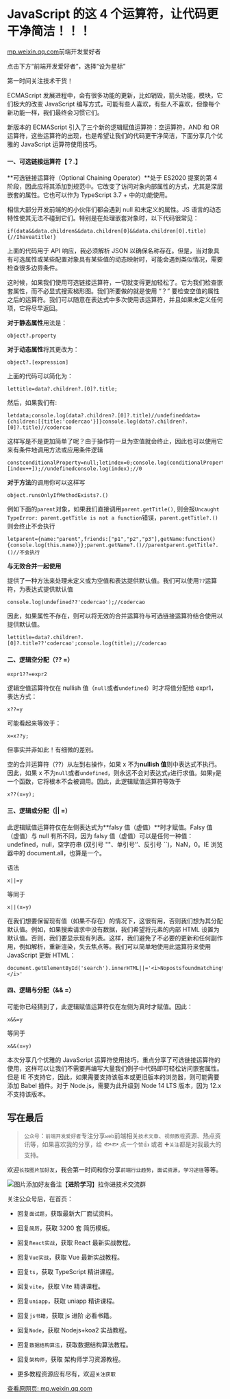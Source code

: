 # JavaScript 的这 4 个运算符，让代码更干净简洁！！！

[mp.weixin.qq.com](http://mp.weixin.qq.com/s?__biz=MzUzNTk3MjE2Ng==&mid=2247501534&idx=1&sn=9f880cd10d9ccc19d3147e8c418dc571&chksm=faffd6f7cd885fe1df636ebb3c655f704b12fae07d7dbf0256bf38322a3817c047e244d81486&mpshare=1&scene=1&srcid=1010vLpKUH2FmVvVciqMwfCJ&sharer_sharetime=1665413737217&sharer_shareid=b8d5da03cbe546fb54510ac993e581cf#rd)前端开发爱好者

点击下方“前端开发爱好者”，选择“设为星标”

第一时间关注技术干货！

ECMAScript 发展进程中，会有很多功能的更新，比如销毁，箭头功能，模块，它们极大的改变 JavaScript 编写方式，可能有些人喜欢，有些人不喜欢，但像每个新功能一样，我们最终会习惯它们。

新版本的 ECMAScript 引入了三个新的逻辑赋值运算符：空运算符，AND 和 OR 运算符，这些运算符的出现，也是希望让我们的代码更干净简洁，下面分享几个优雅的 JavaScript 运算符使用技巧。

#### 一、可选链接运算符【？.】

**可选链接运算符（Optional Chaining Operator）**处于 ES2020 提案的第 4 阶段，因此应将其添加到规范中。它改变了访问对象内部属性的方式，尤其是深层嵌套的属性。它也可以作为 TypeScript 3.7 + 中的功能使用。

相信大部分开发前端的的小伙伴们都会遇到 null 和未定义的属性。JS 语言的动态特性使其无法不碰到它们。特别是在处理嵌套对象时，以下代码很常见：

    if(data&&data.children&&data.children[0]&&data.children[0].title){//Ihaveatitle!}

上面的代码用于 API 响应，我必须解析 JSON 以确保名称存在。但是，当对象具有可选属性或某些配置对象具有某些值的动态映射时，可能会遇到类似情况，需要检查很多边界条件。

这时候，如果我们使用可选链接运算符，一切就变得更加轻松了。它为我们检查嵌套属性，而不必显式搜索梯形图。我们所要做的就是使用 “？” 要检查空值的属性之后的运算符。我们可以随意在表达式中多次使用该运算符，并且如果未定义任何项，它将尽早返回。

**对于静态属性**用法是：

    object?.property

**对于动态属性**将其更改为：

    object?.[expression]

上面的代码可以简化为：

    lettitle=data?.children?.[0]?.title;

然后，如果我们有:

    letdata;console.log(data?.children?.[0]?.title)//undefineddata={children:[{title:'codercao'}]}console.log(data?.children?.[0]?.title)//codercao

这样写是不是更加简单了呢？由于操作符一旦为空值就会终止，因此也可以使用它来有条件地调用方法或应用条件逻辑

    constconditionalProperty=null;letindex=0;console.log(conditionalProperty?.[index++]);//undefinedconsole.log(index);//0

**对于方法**的调用你可以这样写

    object.runsOnlyIfMethodExists?.()

例如下面的`parent`对象，如果我们直接调用`parent.getTitle()`, 则会报`Uncaught TypeError: parent.getTitle is not a function`错误，`parent.getTitle?.()`则会终止不会执行

    letparent={name:"parent",friends:["p1","p2","p3"],getName:function(){console.log(this.name)}};parent.getName?.()//parentparent.getTitle?.()//不会执行

**与无效合并一起使用**

提供了一种方法来处理未定义或为空值和表达提供默认值。我们可以使用`??`运算符，为表达式提供默认值

    console.log(undefined??'codercao');//codercao

因此，如果属性不存在，则可以将无效的合并运算符与可选链接运算符结合使用以提供默认值。

    lettitle=data?.children?.[0]?.title??'codercao';console.log(title);//codercao

#### 二、逻辑空分配（?? =）

    expr1??=expr2

逻辑空值运算符仅在 nullish 值（`null`或者`undefined`）时才将值分配给 expr1，表达方式：

    x??=y

可能看起来等效于：

    x=x??y;

但事实并非如此！有细微的差别。

空的合并运算符（??）从左到右操作，如果 x 不为**nullish 值**则中表达式不执行。因此，如果 x 不为`null`或者`undefined`，则永远不会对表达式`y`进行求值。如果`y`是一个函数，它将根本不会被调用。因此，此逻辑赋值运算符等效于

    x??(x=y);

#### 三、逻辑或分配（|| =）

此逻辑赋值运算符仅在左侧表达式为**falsy 值（虚值）**时才赋值。Falsy 值（虚值）与 null 有所不同，因为 falsy 值（虚值）可以是任何一种值：undefined，null，空字符串 (双引号 ""、单引号’’、反引号 \`\`)，NaN，0。IE 浏览器中的 document.all，也算是一个。

语法

    x||=y

等同于

    x||(x=y)

在我们想要保留现有值（如果不存在）的情况下，这很有用，否则我们想为其分配默认值。例如，如果搜索请求中没有数据，我们希望将元素的内部 HTML 设置为默认值。否则，我们要显示现有列表。这样，我们避免了不必要的更新和任何副作用，例如解析，重新渲染，失去焦点等。我们可以简单地使用此运算符来使用 JavaScript 更新 HTML：

    document.getElementById('search').innerHTML||='<i>Nopostsfoundmatchingthissearch.</i>'

#### 四、逻辑与分配（&& =）

可能你已经猜到了，此逻辑赋值运算符仅在左侧为真时才赋值。因此：

    x&&=y

等同于

    x&&(x=y)

本次分享几个优雅的 JavaScript 运算符使用技巧，重点分享了可选链接运算符的使用，这样可以让我们不需要再编写大量我们例子中代码即可轻松访问嵌套属性。但是 IE 不支持它，因此，如果需要支持该版本或更旧版本的浏览器，则可能需要添加 Babel 插件。对于 Node.js，需要为此升级到 Node 14 LTS 版本，因为 12.x 不支持该版本。

## 写在最后

> `公众号`：`前端开发爱好者`专注分享`web`前端相关`技术文章`、`视频教程`资源、热点资讯等，如果喜欢我的分享，给 🐟🐟 点一个`赞`👍 或者 ➕`关注`都是对我最大的支持。

欢迎`长按图片加好友`，我会第一时间和你分享`前端行业趋势`，`面试资源`，`学习途径`等等。

![图片](https://cubox.pro/c/filters:no_upscale()?imageUrl=https%3A%2F%2Fmmbiz.qpic.cn%2Fmmbiz_jpg%2FkzFgl6ibibNKqeic8dhefYR9fYkKOd0B2Tb3WMgs3ib3ELXd6nRRjfrLsqfZMLZmice6YZg2HBHqh8aVBXUdjpDV95Q%2F640%3Fwx_fmt%3Djpeg%26wxfrom%3D5%26wx_lazy%3D1%26wx_co%3D1)添加好友备注【**进阶学习**】拉你进技术交流群

关注公众号后，在首页：

*   回复`面试题`，获取最新大厂面试资料。
    
*   回复`简历`，获取 3200 套 简历模板。
    
*   回复`React实战`，获取 React 最新实战教程。
    
*   回复`Vue实战`，获取 Vue 最新实战教程。
    
*   回复`ts`，获取 TypeScript 精讲课程。
    
*   回复`vite`，获取 Vite 精讲课程。
    
*   回复`uniapp`，获取 uniapp 精讲课程。
    
*   回复`js书籍`，获取 js 进阶 必看书籍。
    
*   回复`Node`，获取 Nodejs+koa2 实战教程。
    
*   回复`数据结构算法`，获取数据结构算法教程。
    
*   回复`架构师`，获取 架构师学习资源教程。
    
*   更多教程资源应有尽有，欢迎`关注获取`
    

[查看原网页: mp.weixin.qq.com](http://mp.weixin.qq.com/s?__biz=MzUzNTk3MjE2Ng==&mid=2247501534&idx=1&sn=9f880cd10d9ccc19d3147e8c418dc571&chksm=faffd6f7cd885fe1df636ebb3c655f704b12fae07d7dbf0256bf38322a3817c047e244d81486&mpshare=1&scene=1&srcid=1010vLpKUH2FmVvVciqMwfCJ&sharer_sharetime=1665413737217&sharer_shareid=b8d5da03cbe546fb54510ac993e581cf#rd)